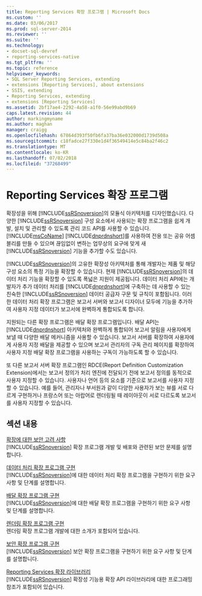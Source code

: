 ```yaml
---
title: Reporting Services 확장 프로그램 | Microsoft Docs
ms.custom: ''
ms.date: 03/06/2017
ms.prod: sql-server-2014
ms.reviewer: ''
ms.suite: ''
ms.technology:
- docset-sql-devref
- reporting-services-native
ms.tgt_pltfrm: ''
ms.topic: reference
helpviewer_keywords:
- SQL Server Reporting Services, extending
- extensions [Reporting Services], about extensions
- SSIS, extending
- Reporting Services, extending
- extensions [Reporting Services]
ms.assetid: 2bf17ae4-2292-4a58-a1f0-56e99abd9b69
caps.latest.revision: 44
author: markingmyname
ms.author: maghan
manager: craigg
ms.openlocfilehash: 67864d393f50fb6fa37ba36e032000d1739d508a
ms.sourcegitcommit: c18fadce27f330e1d4f36549414e5c84ba2f46c2
ms.translationtype: MT
ms.contentlocale: ko-KR
ms.lasthandoff: 07/02/2018
ms.locfileid: "37268499"
---
```

# <a name="reporting-services-extensions"></a>Reporting Services 확장 프로그램
  확장성을 위해 [!INCLUDE[ssRSnoversion](../../includes/ssrsnoversion-md.md)]의 모듈식 아키텍처를 디자인했습니다. 다양한 [!INCLUDE[ssRSnoversion](../../includes/ssrsnoversion-md.md)] 구성 요소에서 사용되는 확장 프로그램을 쉽게 개발, 설치 및 관리할 수 있도록 관리 코드 API를 사용할 수 있습니다. [!INCLUDE[msCoName](../../includes/msconame-md.md)] [!INCLUDE[dnprdnshort](../../includes/dnprdnshort-md.md)]를 사용하여 전용 또는 공유 어셈블리를 만들 수 있으며 끊임없이 변하는 업무상의 요구에 맞게 새 [!INCLUDE[ssRSnoversion](../../includes/ssrsnoversion-md.md)] 기능을 추가할 수도 있습니다.  
  
 [!INCLUDE[ssRSnoversion](../../includes/ssrsnoversion-md.md)]의 고유한 확장성 아키텍처를 통해 개발자는 제품 및 해당 구성 요소의 특정 기능을 확장할 수 있습니다. 현재 [!INCLUDE[ssRSnoversion](../../includes/ssrsnoversion-md.md)]의 데이터 처리 기능을 확장할 수 있도록 폭넓은 지원이 제공됩니다. 데이터 처리 API에는 개발자가 추가 데이터 처리를 [!INCLUDE[dnprdnshort](../../includes/dnprdnshort-md.md)]에 구축하는 데 사용할 수 있는 친숙한 [!INCLUDE[ssRSnoversion](../../includes/ssrsnoversion-md.md)] 데이터 공급자 구문 및 규칙이 포함됩니다. 이러한 데이터 처리 확장 프로그램은 보고서 서버와 보고서 디자이너 모두에 기능을 추가하여 사용자 지정 데이터가 보고서에 완벽하게 통합되도록 합니다.  
  
 지원되는 다른 확장 프로그램은 배달 확장 프로그램입니다. 배달 API는 [!INCLUDE[dnprdnshort](../../includes/dnprdnshort-md.md)] 아키텍처와 완벽하게 통합되어 보고서 알림을 사용자에게 보낼 때 다양한 배달 메커니즘을 사용할 수 있습니다. 보고서 서버를 확장하여 사용자에게 사용자 지정 배달을 제공할 수 있으며 보고서 관리자의 구독 관리 페이지를 확장하여 사용자 지정 배달 확장 프로그램을 사용하는 구독이 가능하도록 할 수 있습니다.  
  
 또 다른 보고서 서버 확장 프로그램인 RDCE(Report Definition Customization Extension)에서는 보고서 정의가 처리 엔진에 전달되기 전에 보고서 정의를 동적으로 사용자 지정할 수 있습니다. 사용자나 언어 등의 요소를 기준으로 보고서를 사용자 지정할 수 있습니다. 예를 들어, 관리자나 부서원과 같이 다양한 사용자가 보는 뷰를 서로 다르게 구현하거나 프랑스어 또는 아랍어로 렌더링될 때 레이아웃이 서로 다르도록 보고서를 사용자 지정할 수 있습니다.  
  
## <a name="in-this-section"></a>섹션 내용  
 [확장에 대한 보안 고려 사항](security-considerations-for-extensions.md)  
 [!INCLUDE[ssRSnoversion](../../includes/ssrsnoversion-md.md)] 확장 프로그램 개발 및 배포와 관련된 보안 문제를 설명합니다.  
  
 [데이터 처리 확장 프로그램 구현](data-processing/implementing-a-data-processing-extension.md)  
 [!INCLUDE[ssRSnoversion](../../includes/ssrsnoversion-md.md)]에 대한 데이터 처리 확장 프로그램을 구현하기 위한 요구 사항 및 단계를 설명합니다.  
  
 [배달 확장 프로그램 구현](delivery-extension/implementing-a-delivery-extension.md)  
 [!INCLUDE[ssRSnoversion](../../includes/ssrsnoversion-md.md)]에 대한 배달 확장 프로그램을 구현하기 위한 요구 사항 및 단계를 설명합니다.  
  
 [렌더링 확장 프로그램 구현](rendering-extension/implementing-a-rendering-extension.md)  
 렌더링 확장 프로그램 개발에 대한 소개가 포함되어 있습니다.  
  
 [보안 확장 프로그램 구현](security-extension/implementing-a-security-extension.md)  
 [!INCLUDE[ssRSnoversion](../../includes/ssrsnoversion-md.md)] 보안 확장 프로그램을 구현하기 위한 요구 사항 및 단계를 설명합니다.  
  
 [Reporting Services 확장 라이브러리](reporting-services-extension-library.md)  
 [!INCLUDE[ssRSnoversion](../../includes/ssrsnoversion-md.md)] 확장성 기능용 확장 API 라이브러리에 대한 프로그래밍 참조가 포함되어 있습니다.  
  
  
